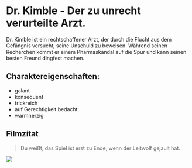 # Dr. Kimble - Der zu unrecht verurteilte Arzt.

Dr. Kimble ist ein rechtschaffener Arzt, der durch die Flucht aus dem Gefängnis versucht, seine Unschuld zu beweisen.
Während seinen Recherchen kommt er einem Pharmaskandal auf die Spur und kann seinen besten Freund dingfest machen.

## Charaktereigenschaften:
* galant
* konsequent
* trickreich
* auf Gerechtigkeit bedacht
* warmherzig

## Filmzitat
> Du weißt, das Spiel ist erst zu Ende, wenn der Leitwolf gejault hat.

<img src="https://static.kino.de/wp-content/gallery/auf-der-flucht-1993/auf-der-flucht-harrison-ford-10-rcm1024x0u.jpg"/>
